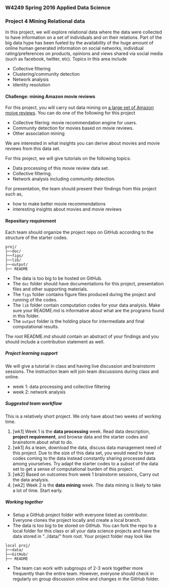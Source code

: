 ### W4249 Spring 2016 Applied Data Science
### Project 4 Mining Relational data

In this project, we will explore relational data where the data were collected to have information on a set of individuals and on their relations. Part of the big data hype has been fueled by the availability of the huge amount of online human generated information on social networks, individual rating/preferences on products, opinions and views shared via social media (such as facebook, twitter, etc). Topics in this area include

- Collective filtering
- Clustering/community detection
- Network analysis
- Identity resolution

#### Challenge: mining Amazon movie reviews
For this project, you will carry out data mining on [a large set of Amazon moive reviews](http://snap.stanford.edu/data/web-Movies.html). You can do one of the following for this project

- Collective filering: movie recommendation engine for users. 
- Community detection for movies based on movie reviews.
- Other association mining

We are interested in what insights you can derive about movies and movie reviews from this data set. 

For this project, we will give tutorials on the following topics:

- Data processing of this movie review data set. 
- Collective filtering.
- Network analysis including community detection.

For presentation, the team should present their findings from this project such as,

- how to make better movie recommendations
- interesting insights about movies and movie reviews

#### Repositary requirement

Each team should organize the project repo on GitHub according to the structure of the starter codes. 

```
proj/
├──doc/
├──figs/
├──lib/
├──output/
├── README
```
- The data is too big to be hosted on GitHub.
- The `doc` folder should have documentations for this project, presentation files and other supporting materials. 
- The `figs` folder contains figure files produced during the project and running of the codes. 
- The `lib` folder contain computation codes for your data analysis. Make sure your README.md is informative about what are the programs found in this folder. 
- The `output` folder is the holding place for intermediate and final computational results.

The root README.md should contain an abstract of your findings and you should include a contribution statement as well. 

##### Project learning support 

We will give a tutorial in class and having live discussion and brainstorm sessions. The instruction team will join team discussions during class and online. 

- week 1: data processing and collective filtering
- week 2: network analysis

##### Suggested team workflow
This is a relatively short project. We only have about two weeks of working time. 

1. [wk1] Week 1 is the **data processing** week. Read data description, **project requirement**, and browse data and the starter codes and brainstorm about what to do.
2. [wk1] As a team, download the data, discuss data management need of this project. Due to the size of this data set, you would need to have codes coming to the data instead constantly sharing processed data among yourselves. Try adapt the starter codes to a *subset* of the data set to get a sense of computational burden of this project. 
4. [wk2] Based on outcomes from week 1 brainstorm sessions, Carry out the data analysis. 
5. [wk2] Week 2 is the **data mining** week. The data mining is likely to take a lot of time. Start early. 

##### Working together
- Setup a GitHub project folder with everyone listed as contributor. Everyone clones the project locally and create a local branch. 
- The data is too big to be stored on GitHub. You can fork the repo to a local folder for this class or all your data science projects and have the data stored in "../data/" from root. Your project folder may look like

```
local proj/
├──data/
├──GitHub/
├── README
```

- The team can work with subgroups of 2-3 work together more frequently than the entire team. However, everyone should check in regularly on group discussion online and changes in the GitHub folder.  
